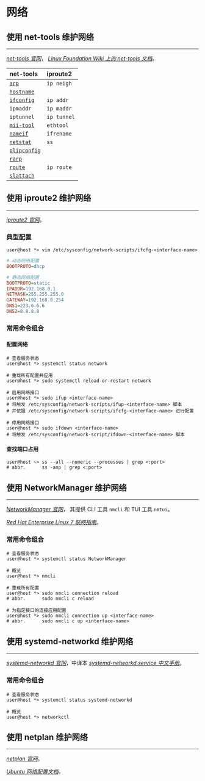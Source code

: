 # 网络

## 使用 net-tools 维护网络
---

[*net-tools 官网*](http://net-tools.sourceforge.net/)，
[*Linux Foundation Wiki 上的 net-tools 文档*](https://wiki.linuxfoundation.org/networking/net-tools)。

| net-tools         | iproute2      |
|:----------------- |:------------- |
| [`arp`][1]        | `ip neigh`
| [`hostname`][2]   |
| [`ifconfig`][3]   | `ip addr`
| `ipmaddr`         | `ip maddr`
| `iptunnel`        | `ip tunnel`
| [`mii-tool`][6]   | `ethtool`
| [`nameif`][7]     | `ifrename`
| [`netstat`][8]    | `ss`
| [`plipconfig`][9] |
| [`rarp`][10]      |
| [`route`][11]     | `ip route`
| [`slattach`][12]  |

[1]: <http://net-tools.sourceforge.net/man/arp.8.html>
[2]: <http://net-tools.sourceforge.net/man/hostname.1.html>
[3]: <http://net-tools.sourceforge.net/man/ifconfig.8.html>
[6]: <http://net-tools.sourceforge.net/man/mii-tool.8.html>
[7]: <http://net-tools.sourceforge.net/man/nameif.8.html>
[8]: <http://net-tools.sourceforge.net/man/netstat.8.html>
[9]: <http://net-tools.sourceforge.net/man/plipconfig.8.html>
[10]: <http://net-tools.sourceforge.net/man/rarp.8.html>
[11]: <http://net-tools.sourceforge.net/man/route.8.html>
[12]: <http://net-tools.sourceforge.net/man/slattach.8.html>

## 使用 iproute2 维护网络
---

[*iproute2 官网*](https://wiki.linuxfoundation.org/networking/iproute2)。

### 典型配置

```fish
user@host *> vim /etc/sysconfig/network-scripts/ifcfg-<interface-name>
```

```ini
# 动态网络配置
BOOTPROTO=dhcp

# 静态网络配置
BOOTPROTO=static
IPADDR=192.168.0.1
NETMASK=255.255.255.0
GATEWAY=192.168.0.254
DNS1=223.6.6.6
DNS2=8.8.8.8
```

### 常用命令组合

#### 配置网络

```fish
# 查看服务状态
user@host *> systemctl status network

# 重载所有配置并应用
user@host *> sudo systemctl reload-or-restart network

# 启用网络接口
user@host *> sudo ifup <interface-name>
# 将触发 /etc/sysconfig/network-scripts/ifup-<interface-name> 脚本
# 并依据 /etc/sysconfig/network-scripts/ifcfg-<interface-name> 进行配置

# 停用网络接口
user@host *> sudo ifdown <interface-name>
# 将触发 /etc/sysconfig/network-script/ifdown-<interface-name> 脚本
```

#### 查找端口占用

```fish
user@host ~> ss --all --numeric --processes | grep <:port>
# abbr.      ss -anp | grep <:port>
```

## 使用 NetworkManager 维护网络
---

[*NetworkManager 官网*](https://wiki.gnome.org/Projects/NetworkManager)，
其提供 CLI 工具 `nmcli` 和 TUI 工具 `nmtui`。

[*Red Hat Enterprise Linux 7 联网指南*](https://access.redhat.com/documentation/zh-cn/red_hat_enterprise_linux/7/html/networking_guide/)。


### 常用命令组合

```fish
# 查看服务状态
user@host *> systemctl status NetworkManager

# 概览
user@host *> nmcli

# 重载所有配置
user@host *> sudo nmcli connection reload
# abbr.      sudo nmcli c reload

# 为指定接口的连接应用配置
user@host *> sudo nmcli connection up <interface-name>
# abbr.      sudo nmcli c up <interface-name>
```

## 使用 systemd-networkd 维护网络
---

[*systemd-networkd 官网*](https://www.freedesktop.org/software/systemd/man/systemd-networkd.service.html)，中译本 [*systemd-networkd.service 中文手册*](http://www.jinbuguo.com/systemd/systemd-networkd.service.html)。


### 常用命令组合

```fish
# 查看服务状态
user@host *> systemctl status systemd-networkd

# 概览
user@host *> networkctl
```

## 使用 netplan 维护网络
---

[*netplan 官网*](https://netplan.io/)。

[*Ubuntu 网络配置文档*](https://ubuntu.com/server/docs/network-configuration)。
